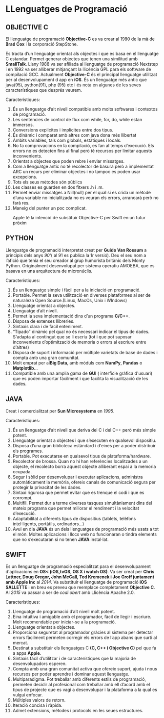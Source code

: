 # LLenguatges de Programació

<h2>OBJECTIVE C</h2>

El llenguatge de programació <b>Objective-C</b> es va crear al 1980 de la mà de <b>Brad Cox</b> i la corporació StepStone.

Es tracta d’un llenguatge orientat als objectes i que es basa en el llenguatge C estandar.
Permet generar objectes que tenen una similitud amb <b>SmallTalk</b>.
L’any 1988 va ser afiliada al llenguatge de programació Nextstep i en 1992 va ser alliberar mitjançant la llicència GPL para els software de compilació GCC.
Actualment <b>Objective-C</b> és el principal llenguatge utilitzat per al desenvolupament d app en <b>iOS</b>. 
És un llenguatge més antic que java(95), python(91), php (95) etc i és nota en algunes de les seves característiques que després veurem.

Característiques:

<ol>
<li>És un llenguatge d’alt nivell compatible amb molts softwares i contextos de programació.
<li>Les sentències de control de flux com while, for, do, while estan immersos.
<li>Conversions explicites i implicites entre dos tipus.
<li>És dinàmic i comparat amb altres com java dona més llibertat
<li>Àmbits variables, tals com globals, estàtiques i locals.
<li>No fa comprovacions en la compilació, es fan al temps d’execució. Els errors no es detecten fins al final però té recursos per limitar aquests inconvenients.
<li>Orientat a objectes que poden rebre i enviar missatges.
<li>Com a llenguatge antic no té recolector de basura però a implementat ARC un recurs per eliminar objectes i no tampoc es poden usar excepcions.
<li>Tots els seus mètodes són públics
<li>Les classes es guarden en dos fitxers .h i .m.
<li>Permet enviar missatges a Nill(null) per el qual si es crida un mètode d’una variable no inicialitzada no es veuran els errors, arrancarà però no farà res.
<li>Maneig del punter un poc complicat.
  
Apple té la intenció de substituir Objective-C per Swift en un futur pròxim
</ol>



<h2>PYTHON</h2>

Llenguatge de programació interpretat creat per <b>Guido Van Rossum</b> a principis dels anys <i>90’</i>( al 91 es publica la 1r versió). Deu el seu nom a l’afició que tenia el seu creador al grup humorista britànic dels Monty Python. Originalment desenvolupat per sistema operatiu AMOEBA, que es basava en una arquitectura de micronúclis. 

Característiques:

<ol>
<li>És un llenguatge simple i fàcil per a la iniciació en programació.
<li>Portable. Permet la seva utilització en diverses plataformes al ser de naturaleza Open Source.(Linux, MacOs, Unix i WIndows)
<li>Llenguatge orientat a objectes.
<li>Llenguatge d’alt nivell.
<li>Permet la seva implementació dins d’un programa <b>C/C++</b>.
<li>Disposa de extenses llibreries.
<li>Sintaxis clara i de fàcil enteniment.
<li>“Tipado” dinàmic pel qual no és necessari indicar el tipus de dades. S'adapta al contingut que se li escriu (tot i que pot suposar inconvenients d’optimització de memoria o errors al escriure entre d’altres)
<li>Disposa de suport i informació per múltiple varietats de base de dades i compta amb una gran comunitat.
<li>Molt emprat per al<b>Big Data</b>, amb mòduls com <b>NumPy</b>, <b>Pandas</b> o <b>Matplotlib</b>…
<li>Compatible amb una amplia gama de <b>GUI</b> ( interfície gràfica d'usuari) que es poden importar fàcilment i que facilita la visualització de les dades.
</ol>

<h2>JAVA</h2>

Creat i comercialitzat per <b>Sun Microsystems</b> en <i>1995</i>.

Característiques:

<ol>
<li>És un llenguatge d’alt nivell que deriva del C i del C++ però més simple potent.
<li>Llenguatge orientat a objectes i que s’executen en qualsevol dispositiu.
<li>Disposa d’una gran biblioteca estàndard i d'eines per a poder distribuir els programes.
<li>Portable. Pot executarse en qualsevol tipus de plataforma/hardware.
<li>Recolector de brossa. Quan no hi han referències localitzades a un objecte, el recolecto borra aquest objecte alliberant espai a la memoria ocupada.
<li>Segur i sòlid per desenvolupar i executar aplicacions, administra automàticament la memòria, ofereix canals de comunicació segura per protegir la privacitat de les dades.
<li>Sintaxi rigurosa que permet evitar que es trenque el codi i que es corrompi.
<li>Multifil. Permet dur a terme diverses tasques simultàniament dins del mateix programa que permet millorar el rendiment i la velocitat d’execució.
<li>Adaptabilitat a diferents tipus de dispositius (tablets, telèfons intel·ligents, portàtils, ordinadors…)
<li>Avui en dia <b>JAVA</b> és un dels llenguatges de programació més usats a tot el món. Moltes aplicacions i llocs web no funcionaran o tindra elements que no s’executaran si no tenen <b>JAVA</b> instal·lat.
</ol>

<h2>SWIFT</h2>

Es un llenguatge de programació especialitzat para el desenvolupament d'aplicacions en <b>OS< (iOS,tvOS, OS X i watch OS)</b>.
Va ser creat per <b>Chris Lattner, Doug Gregor, John McCall, Ted Kremenek i Joe Groff juntament amb Apple Inc</b> al <i>2014</i>. Va substituir el llenguatge de programació <b>iOS SALLETTE</b> i en breu es preveu que reemplace completament <b>Objective C</b>.
  Al <i>2015</i> va passar a ser de <i>codi obert</i> amb Llicència Apache 2.0.

Característiques:
  
<ol>
<li>Llenguatge de programació d’alt nivell molt potent.
<li>Eina intuitiva i amigable amb el programador, fàcil de llegir i escriure. Molt recomendable per iniciar-se a la programació.
<li>Llenguatge orientat a objectes.
<li>Proporciona seguretat al programador gràcies al sistema per detectar errors fàcilment permeten corregir els errors de l’app abans que surti al mercat.
<li>Destinat a substituir els llenguatges C <b>(C, C++ i Objective C)</b> pel que fa a apps <b>Apple</b>.
<li>Sintaxis fàcil d’utilitzar i de característiques que la majoria de desenvolupadors esperen.
<li>Compta amb una gran comunitat activa que ofereix suport, ajuda i nous recursos per poder aprendre i dominar aquest llenguatge.
<li>Multiparadigma. Pot treballar amb diferents estils de programació, permeten decidir al profesional com treballar amb ell d’acord amb el tipus de projecte que es vagi a desenvolupar i la plataforma a la qual es vulgui enfocar.
<li>Múltiples valors de retorn.
<li>Iteració concisa i ràpida.
<li>Admet extensions, mètodes i protocols en les seues estructures.
</ol>


